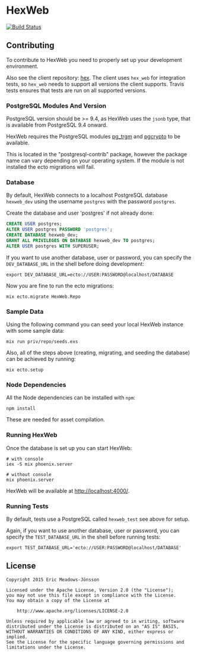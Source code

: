 # HexWeb

[![Build Status](https://travis-ci.org/hexpm/hex_web.svg?branch=master "Build Status")](http://travis-ci.org/hexpm/hex_web)

## Contributing

To contribute to HexWeb you need to properly set up your development environment.

Also see the client repository: [hex](https://github.com/hexpm/hex). The client uses `hex_web` for integration tests, so `hex_web` needs to support all versions the client supports. Travis tests ensures that tests are run on all supported versions.

### PostgreSQL Modules And Version

PostgreSQL version should be >= 9.4, as HexWeb uses the `jsonb` type, that is available from PostgreSQL 9.4 onward.

HexWeb requires the PostgreSQL modules [pg_trgm](http://www.postgresql.org/docs/9.4/static/pgtrgm.html) and [pgcrypto](http://www.postgresql.org/docs/9.4/static/pgcrypto.html) to be available.

This is located in the "postgresql-contrib" package, however the package name can vary depending on your operating system. If the module is not installed the ecto migrations will fail.

### Database

By default, HexWeb connects to a localhost PostgreSQL database `hexweb_dev` using the username `postgres` with the password `postgres`.

Create the database and user 'postgres' if not already done:

```sql
CREATE USER postgres;
ALTER USER postgres PASSWORD 'postgres';
CREATE DATABASE hexweb_dev;
GRANT ALL PRIVILEGES ON DATABASE hexweb_dev TO postgres;
ALTER USER postgres WITH SUPERUSER;
```

If you want to use another database, user or password, you can specify the
`DEV_DATABASE_URL` in the shell before doing development:

```shell
export DEV_DATABASE_URL=ecto://USER:PASSWORD@localhost/DATABASE
```

Now you are fine to run the ecto migrations:

```shell
mix ecto.migrate HexWeb.Repo
```

### Sample Data

Using the following command you can seed your local HexWeb instance with some sample data:

```shell
mix run priv/repo/seeds.exs
```

Also, all of the steps above (creating, migrating, and seeding the database) can be achieved by running:

```shell
mix ecto.setup
```

### Node Dependencies

All the Node dependencies can be installed with `npm`:

```shell
npm install
```

These are needed for asset compilation.

### Running HexWeb

Once the database is set up you can start HexWeb:

```shell
# with console
iex -S mix phoenix.server

# without console
mix phoenix.server
```

HexWeb will be available at [http://localhost:4000/](http://localhost:4000/).

### Running Tests

By default, tests use a PostgreSQL called `hexweb_test` see above for setup.

Again, if you want to use another database, user or password, you can specify the
`TEST_DATABASE_URL` in the shell before running tests:

```shell
export TEST_DATABASE_URL='ecto://USER:PASSWORD@localhost/DATABASE'
```

## License

    Copyright 2015 Eric Meadows-Jönsson

    Licensed under the Apache License, Version 2.0 (the "License");
    you may not use this file except in compliance with the License.
    You may obtain a copy of the License at

        http://www.apache.org/licenses/LICENSE-2.0

    Unless required by applicable law or agreed to in writing, software
    distributed under the License is distributed on an "AS IS" BASIS,
    WITHOUT WARRANTIES OR CONDITIONS OF ANY KIND, either express or implied.
    See the License for the specific language governing permissions and
    limitations under the License.
